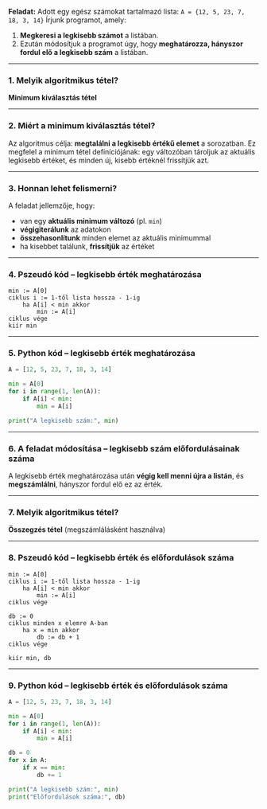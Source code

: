 **Feladat:**
Adott egy egész számokat tartalmazó lista:
`A = {12, 5, 23, 7, 18, 3, 14}`
Írjunk programot, amely:

1. **Megkeresi a legkisebb számot** a listában.
2. Ezután módosítjuk a programot úgy, hogy **meghatározza, hányszor fordul elő a legkisebb szám** a listában.

---

### 1. Melyik algoritmikus tétel?

**Minimum kiválasztás tétel**

---

### 2. Miért a **minimum kiválasztás tétel**?

Az algoritmus célja: **megtalálni a legkisebb értékű elemet** a sorozatban.
Ez megfelel a minimum tétel definíciójának: egy változóban tároljuk az aktuális legkisebb értéket, és minden új, kisebb értéknél frissítjük azt.

---

### 3. Honnan lehet felismerni?

A feladat jellemzője, hogy:

* van egy **aktuális minimum változó** (pl. `min`)
* **végigiterálunk** az adatokon
* **összehasonlítunk** minden elemet az aktuális minimummal
* ha kisebbet találunk, **frissítjük** az értéket

---

### 4. Pszeudó kód – legkisebb érték meghatározása

```
min := A[0]
ciklus i := 1-től lista hossza - 1-ig
    ha A[i] < min akkor
        min := A[i]
ciklus vége
kiír min
```

---

### 5. Python kód – legkisebb érték meghatározása

```python
A = [12, 5, 23, 7, 18, 3, 14]

min = A[0]
for i in range(1, len(A)):
    if A[i] < min:
        min = A[i]

print("A legkisebb szám:", min)
```

---

### 6. A feladat módosítása – legkisebb szám előfordulásainak száma

A legkisebb érték meghatározása után **végig kell menni újra a listán**, és **megszámlálni**, hányszor fordul elő ez az érték.

---

### 7. Melyik algoritmikus tétel?

**Összegzés tétel** (megszámlálásként használva)

---

### 8. Pszeudó kód – legkisebb érték és előfordulások száma

```
min := A[0]
ciklus i := 1-től lista hossza - 1-ig
    ha A[i] < min akkor
        min := A[i]
ciklus vége

db := 0
ciklus minden x elemre A-ban
    ha x = min akkor
        db := db + 1
ciklus vége

kiír min, db
```

---

### 9. Python kód – legkisebb érték és előfordulások száma

```python
A = [12, 5, 23, 7, 18, 3, 14]

min = A[0]
for i in range(1, len(A)):
    if A[i] < min:
        min = A[i]

db = 0
for x in A:
    if x == min:
        db += 1

print("A legkisebb szám:", min)
print("Előfordulások száma:", db)
```
